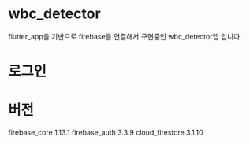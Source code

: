 # wbc_detector

flutter_app을 기반으로 firebase를 연결해서 구현중인
wbc_detector앱 입니다.

# 로그인

# 버전
firebase_core 1.13.1
firebase_auth 3.3.9
cloud_firestore 3.1.10
